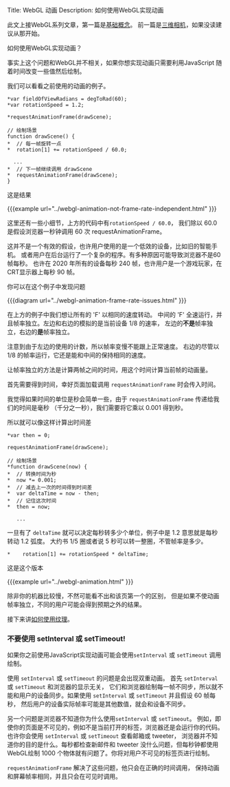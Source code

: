 Title: WebGL 动画
Description: 如何使用WebGL实现动画

此文上接WebGL系列文章，第一篇是<a href="webgl-fundamentals.html">基础概念</a>。
前一篇是<a href="webgl-3d-camera.html">三维相机</a>，如果没读建议从那开始。

如何使用WebGL实现动画？

事实上这个问题和WebGL并不相关，如果你想实现动画只需要利用JavaScript
随着时间改变一些值然后绘制。

我们可以看看之前使用的动画的例子。

    *var fieldOfViewRadians = degToRad(60);
    *var rotationSpeed = 1.2;

    *requestAnimationFrame(drawScene);

    // 绘制场景
    function drawScene() {
    *  // 每一帧旋转一点
    *  rotation[1] += rotationSpeed / 60.0;

      ...
    *  // 下一帧继续调用 drawScene 
    *  requestAnimationFrame(drawScene);
    }

这是结果

{{{example url="../webgl-animation-not-frame-rate-independent.html" }}}

这里还有一些小细节，上方的代码中有`rotationSpeed / 60.0`，
我们除以 60.0 是假设浏览器一秒钟调用 60 次 requestAnimationFrame。

这并不是一个有效的假设，也许用户使用的是一个低效的设备，比如旧的智能手机。
或者用户在后台运行了一个复杂的程序。有多种原因可能导致浏览器不是60帧每秒。
也许在 2020 年所有的设备每秒 240 帧，也许用户是一个游戏玩家，在CRT显示器上每秒 90 帧。

你可以在这个例子中发现问题

{{{diagram url="../webgl-animation-frame-rate-issues.html" }}}

在上方的例子中我们想让所有的 'F' 以相同的速度转动。
中间的 'F' 全速运行，并且帧率独立。左边和右边的模拟的是当前设备 1/8 的速率，
左边的**不是**帧率独立，右边的**是**帧率独立。

注意到由于左边的使用的计数，所以帧率变慢不能跟上正常速度。
右边的尽管以 1/8 的帧率运行，它还是能和中间的保持相同的速度。

让帧率独立的方法是计算两帧之间的时间，用这个时间计算当前帧的动画量。

首先需要得到时间，幸好页面加载调用 `requestAnimationFrame` 时会传入时间。

我觉得如果时间的单位是秒会简单一些，由于 `requestAnimationFrame` 传递给我们的时间是毫秒
（千分之一秒），我们需要将它乘以 0.001 得到秒。

所以就可以像这样计算出时间差

    *var then = 0;

    requestAnimationFrame(drawScene);

    // 绘制场景
    *function drawScene(now) {
    *  // 转换时间为秒
    *  now *= 0.001;
    *  // 减去上一次的时间得到时间差
    *  var deltaTime = now - then;
    *  // 记住这次时间
    *  then = now;

       ...

一旦有了 `deltaTime` 就可以决定每秒转多少个单位，例子中是 1.2 意思就是每秒转动 1.2 弧度。
大约书 1/5 圈或者说 5 秒可以转一整圈，不管帧率是多少。

    *    rotation[1] += rotationSpeed * deltaTime;

这是这个版本

{{{example url="../webgl-animation.html" }}}

除非你的机器比较慢，不然可能看不出和该页第一个的区别，
但是如果不使动画帧率独立，不同的用户可能会得到预期之外的结果。

接下来讲<a href="webgl-3d-textures.html">如何使用纹理</a>。
<div class="webgl_bottombar">
<h3>不要使用 setInterval 或 setTimeout!</h3>
<p>如果你之前使用JavaScript实现动画可能会使用<code>setInterval</code> 或 <code>setTimeout</code>
调用绘制。
</p><p>
使用 <code>setInterval</code> 或 <code>setTimeout</code> 的问题是会出现双重动画。
首先 <code>setInterval</code> 或 <code>setTimeout</code> 和浏览器的显示无关，
它们和浏览器绘制每一帧不同步，所以就不能和用户的设备同步。如果使用
<code>setInterval</code> 或 <code>setTimeout</code> 并且假设 60 帧每秒，
然后用户的设备实际帧率可能是其他数值，就会和设备不同步。
</p><p>
另一个问题是浏览器不知道你为什么使用<code>setInterval</code> 或 <code>setTimeout</code>。
例如，即使你的页面是不可见的，例如不是当前打开的标签，浏览器还是会运行你的代码。
也许你会使用 <code>setInterval</code> 或 <code>setTimeout</code> 查看邮箱或 tweeter，
浏览器并不知道你的目的是什么。每秒都检查新邮件和 tweeter 没什么问题，但每秒钟都使用WebGL绘制 1000
个物体就有问题了。你将对用户不可见的标签页进行绘制。
</p><p>
<code>requestAnimationFrame</code> 解决了这些问题，他只会在正确的时间调用，
保持动画和屏幕帧率相同，并且只会在可见时调用。
</p>
</div>



